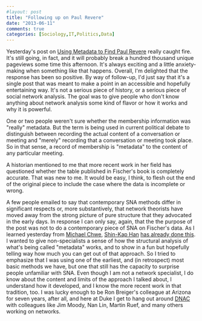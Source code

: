 ```yaml
---
#layout: post
title: "Following up on Paul Revere"
date: "2013-06-11"
comments: true
categories: [Sociology,IT,Politics,Data]
---
```


Yesterday's post on [Using Metadata to Find Paul Revere](http://kieranhealy.org/blog/archives/2013/06/09/using-metadata-to-find-paul-revere/) really caught fire. It's still going, in fact, and it will probably break a hundred thousand unique pageviews some time this afternoon. It's always exciting and a little anxiety-making when something like that happens. Overall, I'm delighted that the response has been so positive. By way of follow-up, I'd just say that it's a single post that was meant to make a point in an accessible and hopefully entertaining way. It's not a serious piece of history, or a serious piece of social network analysis. The goal was to give people who don't know anything about network analysis some kind of flavor or how it works and why it is powerful.

One or two people weren't sure whether the membership information was "really" metadata. But the term is being used in current political debate to distinguish between recording the actual content of a conversation or meeting and "merely" recording that a conversation or meeting took place. So in that sense, a record of membership is "metadata" to the content of any particular meeting. 

A historian mentioned to me that more recent work in her field has questioned whether the table published in Fischer's book is completely accurate. That was new to me. It would be easy, I think, to flesh out the end of the original piece to include the case where the data is incomplete or wrong. 

A few people emailed to say that contemporary SNA methods differ in significant respects or, more substantively, that network theorists have moved away from the strong picture of pure structure that they advocated in the early days. In response I can only say, again, that the the purpose of the post was not to do a contemporary piece of SNA on Fischer's data. As I learned yesterday from [Michael Chwe](http://www.chwe.net/michael), [Shin-Kap Han](http://sociology.snu.ac.kr/skhan/skh.html) [has already done this](http://www.sscnet.ucla.edu/polisci/faculty/chwe/ps269/han.pdf). I wanted to give non-specialists a sense of how the structural analysis of what's being called "metadata" works, and to show in a fun but hopefully telling way how much you can get out of that approach. So I tried to emphasize that I was using one of the earliest, and (in retrospect) most basic methods we have, but one that still has the capacity to surprise people unfamiliar with SNA. Even though I am not a network specialist, I do know about the content and limits of the approach I talked about, I understand how it developed, and I know the more recent work in that tradition, too. I was lucky enough to be Ron Breiger's colleague at Arizona for seven years, after all, and here at Duke I get to hang out around [DNAC](http://dnac.ssri.duke.edu) with colleagues like Jim Moody, Nan Lin, Martin Ruef, and many others working on networks.

